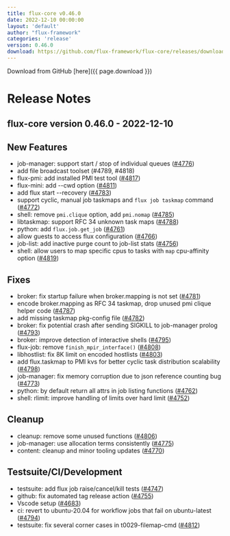```yaml
---
title: flux-core v0.46.0
date: 2022-12-10 00:00:00
layout: 'default'
author: "flux-framework"
categories: 'release'
version: 0.46.0
download: https://github.com/flux-framework/flux-core/releases/download/v0.46.0/flux-core-0.46.0.tar.gz
---
```


Download from GitHub [here]({{ page.download }})

# Release Notes

flux-core version 0.46.0 - 2022-12-10
-------------------------------------

## New Features
 * job-manager: support start / stop of individual queues ([#4776](https://github.com/flux-core/issues/4776))
 * add file broadcast toolset (#4789, #4818)
 * flux-pmi: add installed PMI test tool ([#4817](https://github.com/flux-core/issues/4817))
 * flux-mini: add --cwd option ([#4811](https://github.com/flux-core/issues/4811))
 * add flux start --recovery ([#4783](https://github.com/flux-core/issues/4783))
 * support cyclic, manual job taskmaps and `flux job taskmap` command ([#4772](https://github.com/flux-core/issues/4772))
 * shell: remove `pmi.clique` option, add `pmi.nomap` ([#4785](https://github.com/flux-core/issues/4785))
 * libtaskmap: support RFC 34 unknown task maps ([#4788](https://github.com/flux-core/issues/4788))
 * python: add `flux.job.get_job` ([#4761](https://github.com/flux-core/issues/4761))
 * allow guests to access flux configuration ([#4766](https://github.com/flux-core/issues/4766))
 * job-list: add inactive purge count to job-list stats ([#4756](https://github.com/flux-core/issues/4756))
 * shell: allow users to map specific cpus to tasks with `map` cpu-affinity
   option ([#4819](https://github.com/flux-core/issues/4819))

## Fixes
 * broker: fix startup failure when broker.mapping is not set ([#4781](https://github.com/flux-core/issues/4781))
 * encode broker.mapping as RFC 34 taskmap, drop unused pmi clique helper
   code ([#4787](https://github.com/flux-core/issues/4787))
 * add missing taskmap pkg-config file ([#4782](https://github.com/flux-core/issues/4782))
 * broker: fix potential crash after sending SIGKILL to job-manager prolog
   ([#4793](https://github.com/flux-core/issues/4793))
 * broker: improve detection of interactive shells ([#4795](https://github.com/flux-core/issues/4795))
 * flux-job: remove `finish_mpir_interface()` ([#4808](https://github.com/flux-core/issues/4808))
 * libhostlist: fix 8K limit on encoded hostlists ([#4803](https://github.com/flux-core/issues/4803))
 * add flux.taskmap to PMI kvs for better cyclic task distribution
   scalability ([#4798](https://github.com/flux-core/issues/4798))
 * job-manager: fix memory corruption due to json reference counting bug
   ([#4773](https://github.com/flux-core/issues/4773))
 * python: by default return all attrs in job listing functions ([#4762](https://github.com/flux-core/issues/4762))
 * shell: rlimit: improve handling of limits over hard limit ([#4752](https://github.com/flux-core/issues/4752))

## Cleanup
 * cleanup: remove some unused functions ([#4806](https://github.com/flux-core/issues/4806))
 * job-manager: use allocation terms consistently ([#4775](https://github.com/flux-core/issues/4775))
 * content: cleanup and minor tooling updates ([#4770](https://github.com/flux-core/issues/4770))

## Testsuite/CI/Development
 * testsuite: add flux job raise/cancel/kill tests ([#4747](https://github.com/flux-core/issues/4747))
 * github: fix automated tag release action ([#4755](https://github.com/flux-core/issues/4755))
 * Vscode setup ([#4683](https://github.com/flux-core/issues/4683))
 * ci: revert to ubuntu-20.04 for workflow jobs that fail on ubuntu-latest
   ([#4794](https://github.com/flux-core/issues/4794))
 * testsuite: fix several corner cases in t0029-filemap-cmd ([#4812](https://github.com/flux-core/issues/4812))

